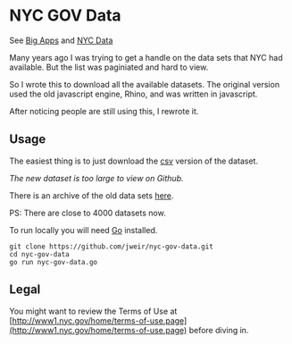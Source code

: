 # NYC GOV Data #

See [Big Apps](http://www.nycbigapps.com/) and [NYC Data](http://nyc.gov/data)

Many years ago I was trying to get a handle on the data sets that NYC had available.  But the list was paginiated and hard to view.

So I wrote this to download all the available datasets.  The original version used the old javascript engine, Rhino, and was written in javascript.

After noticing people are still using this, I rewrote it.

## Usage ##

The easiest thing is to just download the 
[csv](http://github.com/jweir/nyc-gov-data/blob/master/data/nyc-open-data.csv) version of the dataset.

_The new dataset is too large to view on Github._


There is an archive of the old data sets [here](http://github.com/jweir/nyc-gov-data/blob/master/data/nyc-open-data-archive.markdown).

PS: There are close to 4000 datasets now.


To run locally you will need [Go](http://www.golang.org) installed.

    git clone https://github.com/jweir/nyc-gov-data.git
    cd nyc-gov-data
    go run nyc-gov-data.go

## Legal ##

You might want to review the Terms of Use at [http://www1.nyc.gov/home/terms-of-use.page](http://www1.nyc.gov/home/terms-of-use.page) before diving in.
